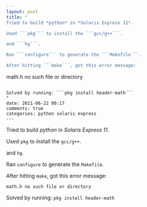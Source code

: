 ```yaml
---
layout: post
title: "
Tried to build *python* in *Solaris Express 11*.

Used ```pkg``` to install the ```gcc/g++```. 

and ```hg```. 

Ran ```configure``` to generate the ```Makefile```.

After hitting ```make```, got this error message:

```
math.h no such file or directory 
```

Solved by running: ```pkg install header-math```
"
date: 2011-06-22 00:17
comments: true
categories: python solaris express
---
```


Tried to build *python* in *Solaris Express 11*.

Used ```pkg``` to install the ```gcc/g++```. 

and ```hg```. 

Ran ```configure``` to generate the ```Makefile```.

After hitting ```make```, got this error message:

```
math.h no such file or directory 
```

Solved by running: ```pkg install header-math```

